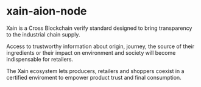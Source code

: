 # xain-aion-node
Xain is a Cross Blockchain verify standard designed to bring transparency to the industrial chain supply.

Access to trustworthy information about origin, journey, the source of their ingredients or their impact on environment and society will become indispensable for retailers.

The Xain ecosystem lets producers, retailers and shoppers coexist in a certified enviroment to empower product trust and final consumption.
